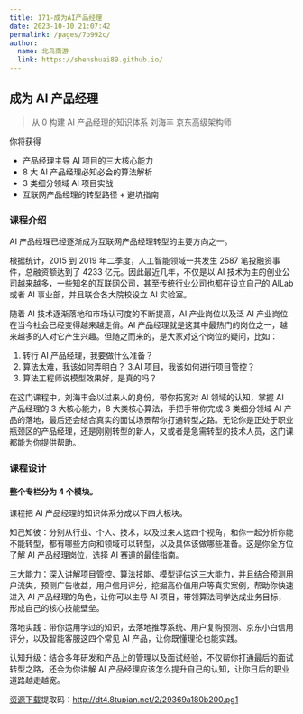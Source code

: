 ```yaml
---
title: 171-成为AI产品经理
date: 2023-10-10 21:07:42
permalink: /pages/7b992c/
author: 
  name: 北鸟南游
  link: https://shenshuai89.github.io/
---
```

## 成为 AI 产品经理

> 从 0 构建 AI 产品经理的知识体系
> 刘海丰  京东高级架构师

你将获得

- 产品经理主导 AI 项目的三大核心能力
- 8 大 AI 产品经理必知必会的算法解析
- 3 类细分领域 AI 项目实战
- 互联网产品经理的转型路径 + 避坑指南

### 课程介绍

AI 产品经理已经逐渐成为互联网产品经理转型的主要方向之一。

根据统计，2015 到 2019 年二季度，人工智能领域一共发生 2587 笔投融资事件，总融资额达到了 4233 亿元。因此最近几年，不仅是以 AI 技术为主的创业公司越来越多，一些知名的互联网公司，甚至传统行业公司也都在设立自己的 AILab 或者 AI 事业部，并且联合各大院校设立 AI 实验室。

随着 AI 技术逐渐落地和市场认可度的不断提高，AI 产业岗位以及泛 AI 产业岗位在当今社会已经变得越来越走俏。AI 产品经理就是这其中最热门的岗位之一，越来越多的人对它产生兴趣。但随之而来的，是大家对这个岗位的疑问，比如：

1. 转行 AI 产品经理，我要做什么准备？
2. 算法太难，我该如何弄明白？
3.AI 项目，我该如何进行项目管控？
4. 算法工程师说模型效果好，是真的吗？

在这门课程中，刘海丰会以过来人的身份，带你拓宽对 AI 领域的认知，掌握 AI 产品经理的 3 大核心能力，8 大类核心算法，手把手带你完成 3 类细分领域 AI 产品的落地，最后还会结合真实的面试场景帮你打通转型之路。无论你是正处于职业瓶颈区的产品经理，还是刚刚转型的新人，又或者是急需转型的技术人员，这门课都能为你提供帮助。

### 课程设计

#### 整个专栏分为 4 个模块。

课程把 AI 产品经理的知识体系分成以下四大板块。

知己知彼：分别从行业、个人、技术，以及过来人这四个视角，和你一起分析你能不能转型，都有哪些方向和领域可以转型，以及具体该做哪些准备。这是你全方位了解 AI 产品经理岗位，选择 AI 赛道的最佳指南。

三大能力：深入讲解项目管控、算法技能、模型评估这三大能力，并且结合预测用户流失，预测广告收益，用户信用评分，挖掘高价值用户等真实案例，帮助你快速进入 AI 产品经理的角色，让你可以主导 AI 项目，带领算法同学达成业务目标，形成自己的核心技能壁垒。

落地实践：带你运用学过的知识，去落地推荐系统、用户复购预测、京东小白信用评分，以及智能客服这四个常见 AI 产品，让你既懂理论也能实践。

认知升级：结合多年研发和产品上的管理以及面试经验，不仅帮你打通最后的面试转型之路，还会为你讲解 AI 产品经理应该怎么提升自己的认知，让你日后的职业道路越走越宽。

[资源下载](https://pan.baidu.com/s/1IR_duZ0PmlOF8IohnUheRQ)提取码：http://dt4.8tupian.net/2/29369a180b200.pg1
